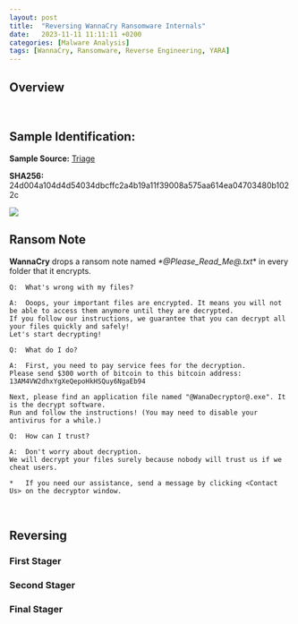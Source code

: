 ```yaml
---
layout:	post
title:  "Reversing WannaCry Ransomware Internals"
date:   2023-11-11 11:11:11 +0200
categories: [Malware Analysis]
tags: [WannaCry, Ransomware, Reverse Engineering, YARA]
---
```


## Overview



<br>

## Sample Identification:

**Sample Source:** [Triage](https://tria.ge/200320-7j5lhpc5fj)

**SHA256:** 24d004a104d4d54034dbcffc2a4b19a11f39008a575aa614ea04703480b1022c

<img src="../images/2023-11-11-Reversing-WannaCry-Ransomware">

<br>

## Ransom Note

**WannaCry** drops a ransom note named *\*@Please_Read_Me@.txt** in every folder that it encrypts. 

    Q:  What's wrong with my files?
    
    A:  Ooops, your important files are encrypted. It means you will not be able to access them anymore until they are decrypted.
    If you follow our instructions, we guarantee that you can decrypt all your files quickly and safely!
    Let's start decrypting!
    
    Q:  What do I do?
    
    A:  First, you need to pay service fees for the decryption.
    Please send $300 worth of bitcoin to this bitcoin address: 13AM4VW2dhxYgXeQepoHkHSQuy6NgaEb94

    Next, please find an application file named "@WanaDecryptor@.exe". It is the decrypt software.
    Run and follow the instructions! (You may need to disable your antivirus for a while.)
    
    Q:  How can I trust? 
     
    A:  Don't worry about decryption.
    We will decrypt your files surely because nobody will trust us if we cheat users. 
     
    *   If you need our assistance, send a message by clicking <Contact Us> on the decryptor window.
 

<br>

## Reversing 

### First Stager



### Second Stager


### Final Stager

